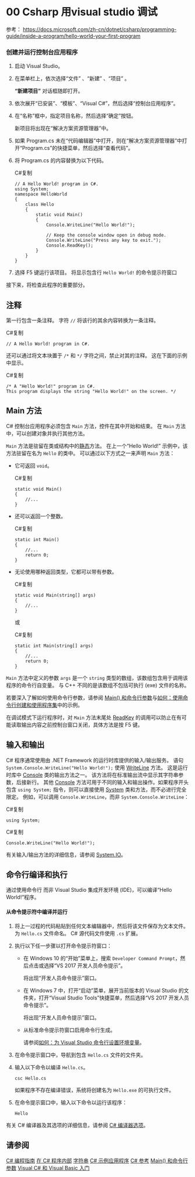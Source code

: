 # 00 Csharp 用visual studio 调试

参考： https://docs.microsoft.com/zh-cn/dotnet/csharp/programming-guide/inside-a-program/hello-world-your-first-program

### 创建并运行控制台应用程序

1. 启动 Visual Studio。

2. 在菜单栏上，依次选择“文件” 、“新建” 、“项目” 。

   **“新建项目”** 对话框随即打开。

3. 依次展开“已安装”、“模板”、“Visual C#”，然后选择“控制台应用程序”。

4. 在“名称”框中，指定项目名称，然后选择“确定”按钮。

   新项目将出现在“解决方案资源管理器”中。

5. 如果 Program.cs 未在“代码编辑器”中打开，则在“解决方案资源管理器”中打开“Program.cs”的快捷菜单，然后选择“查看代码”。

6. 将 Program.cs 的内容替换为以下代码。

   C#复制

   ```
   // A Hello World! program in C#.
   using System;
   namespace HelloWorld
   {
       class Hello 
       {
           static void Main() 
           {
               Console.WriteLine("Hello World!");
   
               // Keep the console window open in debug mode.
               Console.WriteLine("Press any key to exit.");
               Console.ReadKey();
           }
       }
   }
   ```

7. 选择 F5 键运行该项目。 将显示包含行 `Hello World!` 的命令提示符窗口

接下来，将检查此程序的重要部分。

## 注释

第一行包含一条注释。 字符 `//` 将该行的其余内容转换为一条注释。

C#复制

```
// A Hello World! program in C#.
```

还可以通过将文本块置于 `/*` 和 `*/` 字符之间，禁止对其的注释。 这在下面的示例中显示。

C#复制

```
/* A "Hello World!" program in C#.
This program displays the string "Hello World!" on the screen. */
```

## Main 方法

C# 控制台应用程序必须包含 `Main` 方法，控件在其中开始和结束。 在 `Main` 方法中，可以创建对象并执行其他方法。

`Main` 方法是驻留在类或结构中的[静态](https://docs.microsoft.com/zh-cn/dotnet/csharp/language-reference/keywords/static)方法。 在上一个“Hello World!” 示例中，该方法驻留在名为 `Hello` 的类中。 可以通过以下方式之一来声明 `Main` 方法：

- 它可返回 `void`。

  C#复制

  ```
  static void Main()
  {
      //...
  }
  ```

- 还可以返回一个整数。

  C#复制

  ```
  static int Main()
  {
      //...
      return 0;
  }
  ```

- 无论使用哪种返回类型，它都可以带有参数。

  C#复制

  ```
  static void Main(string[] args)
  {
      //...
  }
  ```

  或

  C#复制

  ```
  static int Main(string[] args)
  {
      //...
      return 0;
  }
  ```

`Main` 方法中定义的参数 `args` 是一个 `string` 类型的数组，该数组包含用于调用该程序的命令行自变量。 与 C++ 不同的是该数组不包括可执行 (exe) 文件的名称。

若要深入了解如何使用命令行参数，请参阅 [Main() 和命令行参数](https://docs.microsoft.com/zh-cn/dotnet/csharp/programming-guide/main-and-command-args/index)与[如何：使用命令行创建和使用程序集](http://msdn.microsoft.com/library/70f65026-3687-4e9c-ab79-c18b97dd8be4)中的示例。

在调试模式下运行程序时，对 `Main` 方法末尾处 [ReadKey](https://docs.microsoft.com/zh-cn/dotnet/api/system.console.readkey) 的调用可以防止在有可能读取输出内容之前控制台窗口关闭，具体方法是按 F5 键。

## 输入和输出

C# 程序通常使用由 .NET Framework 的运行时库提供的输入/输出服务。 语句 `System.Console.WriteLine("Hello World!");` 使用 [WriteLine](https://docs.microsoft.com/zh-cn/dotnet/api/system.console.writeline) 方法。 这是运行时库中 [Console](https://docs.microsoft.com/zh-cn/dotnet/api/system.console) 类的输出方法之一。 该方法将在标准输出流中显示其字符串参数，后接新行。 其他 [Console](https://docs.microsoft.com/zh-cn/dotnet/api/system.console) 方法可用于不同的输入和输出操作。如果程序开头包含 `using System;` 指令，则可以直接使用 [System](https://docs.microsoft.com/zh-cn/dotnet/api/system) 类和方法，而不必进行完全限定。 例如，可以调用 `Console.WriteLine`，而非 `System.Console.WriteLine`：

C#复制

```
using System;
```

C#复制

```
Console.WriteLine("Hello World!");
```

有关输入/输出方法的详细信息，请参阅 [System.IO](https://docs.microsoft.com/zh-cn/dotnet/api/system.io)。

## 命令行编译和执行

通过使用命令行 而非 Visual Studio 集成开发环境 (IDE)，可以编译“Hello World!”程序。

#### 从命令提示符中编译并运行

1. 将上一过程的代码粘贴到任何文本编辑器中，然后将该文件保存为文本文件。 为 `Hello.cs` 文件命名。 C# 源代码文件使用 `.cs` 扩展。

2. 执行以下任一步骤以打开命令提示符窗口：

   - 在 Windows 10 的“开始”菜单上，搜索 `Developer Command Prompt`，然后点击或选择“VS 2017 开发人员命令提示”。

     将出现“开发人员命令提示”窗口。

   - 在 Windows 7 中，打开“启动”菜单，展开当前版本的 Visual Studio 的文件夹，打开“Visual Studio Tools”快捷菜单，然后选择“VS 2017 开发人员命令提示”。

     将出现“开发人员命令提示”窗口。

   - 从标准命令提示符窗口启用命令行生成。

     请参阅[如何：为 Visual Studio 命令行设置环境变量](https://docs.microsoft.com/zh-cn/dotnet/csharp/language-reference/compiler-options/how-to-set-environment-variables-for-the-visual-studio-command-line)。

3. 在命令提示窗口中，导航到包含 `Hello.cs` 文件的文件夹。

4. 输入以下命令以编译 `Hello.cs`。

   `csc Hello.cs`

   如果程序不存在编译错误，系统将创建名为 `Hello.exe` 的可执行文件。

5. 在命令提示窗口中，输入以下命令以运行该程序：

   `Hello`

有关 C# 编译器及其选项的详细信息，请参阅 [C# 编译器选项](https://docs.microsoft.com/zh-cn/dotnet/csharp/language-reference/compiler-options/index)。

## 请参阅

[C# 编程指南](https://docs.microsoft.com/zh-cn/dotnet/csharp/programming-guide/index)
[在 C# 程序内部](https://docs.microsoft.com/zh-cn/dotnet/csharp/programming-guide/inside-a-program/index)
[字符串](https://docs.microsoft.com/zh-cn/dotnet/csharp/programming-guide/strings/index)
[C# 示例应用程序](http://msdn.microsoft.com/library/9a9d7aaa-51d3-4224-b564-95409b0f3e15)
[C# 参考](https://docs.microsoft.com/zh-cn/dotnet/csharp/language-reference/index)
[Main() 和命令行参数](https://docs.microsoft.com/zh-cn/dotnet/csharp/programming-guide/main-and-command-args/index)
[Visual C# 和 Visual Basic 入门](https://docs.microsoft.com/zh-cn/visualstudio/ide/getting-started-with-visual-csharp-and-visual-basic)